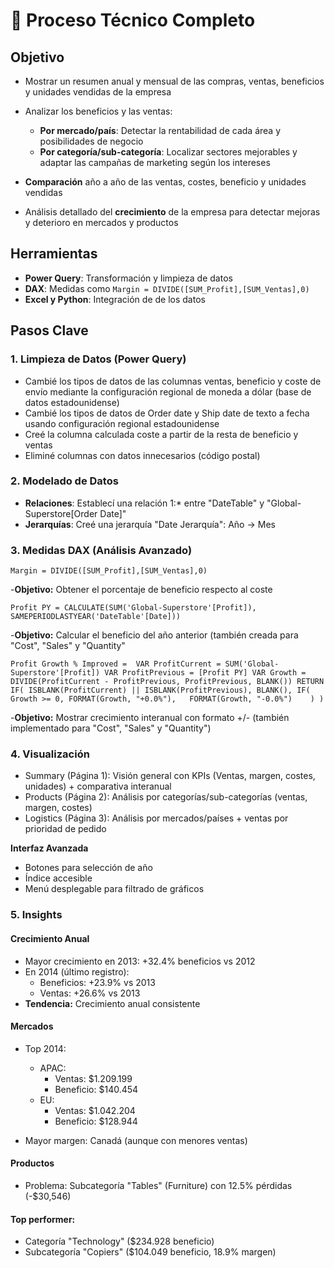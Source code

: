 # 📝 Proceso Técnico Completo

## **Objetivo**

- Mostrar un resumen anual y mensual de las compras, ventas, beneficios y unidades vendidas de la empresa  
- Analizar los beneficios y las ventas:    
    - **Por mercado/país**: Detectar la rentabilidad de cada área y posibilidades de negocio   
    - **Por categoría/sub-categoría**: Localizar sectores mejorables y adaptar las campañas de marketing según los intereses

- **Comparación** año a año de las ventas, costes, beneficio y unidades vendidas      
- Análisis detallado del **crecimiento** de la empresa para detectar mejoras y deterioro en mercados y productos

## **Herramientas**
- **Power Query**: Transformación y limpieza de datos
- **DAX**: Medidas como `Margin = DIVIDE([SUM_Profit],[SUM_Ventas],0)`
- **Excel y Python**: Integración de de los datos

## **Pasos Clave**

### **1. Limpieza de Datos (Power Query)**
- Cambié los tipos de datos de las columnas ventas, beneficio y coste de envío mediante la configuración regional de moneda a dólar (base de datos estadounidense)
- Cambié los tipos de datos de Order date y Ship date de texto a fecha usando configuración regional estadounidense
- Creé la columna calculada coste a partir de la resta de beneficio y ventas
- Eliminé columnas con datos innecesarios (código postal)

### **2. Modelado de Datos**
- **Relaciones**: Establecí una relación 1:* entre "DateTable" y "Global-Superstore[Order Date]"
- **Jerarquías**: Creé una jerarquía "Date Jerarquía": Año -> Mes

### **3. Medidas DAX (Análisis Avanzado)**

`Margin = DIVIDE([SUM_Profit],[SUM_Ventas],0)`

-**Objetivo:** Obtener el porcentaje de beneficio respecto al coste

`Profit PY = CALCULATE(SUM('Global-Superstore'[Profit]), SAMEPERIODLASTYEAR('DateTable'[Date]))`

-**Objetivo:** Calcular el beneficio del año anterior (también creada para "Cost", "Sales" y "Quantity"

`Profit Growth % Improved = 
VAR ProfitCurrent = SUM('Global-Superstore'[Profit])
VAR ProfitPrevious = [Profit PY]
VAR Growth = DIVIDE(ProfitCurrent - ProfitPrevious, ProfitPrevious, BLANK())
RETURN
    IF(
        ISBLANK(ProfitCurrent) || ISBLANK(ProfitPrevious),
        BLANK(),
        IF(
            Growth >= 0,
            FORMAT(Growth, "+0.0%"),  
            FORMAT(Growth, "-0.0%")   
        )
    )`
    
-**Objetivo:** Mostrar crecimiento interanual con formato +/- (también implementado para "Cost", "Sales" y "Quantity")

### **4. Visualización**

- Summary (Página 1): Visión general con KPIs (Ventas, margen, costes, unidades) + comparativa interanual
- Products (Página 2): Análisis por categorías/sub-categorías (ventas, margen, costes)
- Logistics (Página 3): Análisis por mercados/países + ventas por prioridad de pedido

**Interfaz Avanzada**

- Botones para selección de año
- Índice accesible
- Menú desplegable para filtrado de gráficos

### **5. Insights**

#### **Crecimiento Anual**

- Mayor crecimiento en 2013: +32.4% beneficios vs 2012
- En 2014 (último registro):
  - Beneficios: +23.9% vs 2013
  - Ventas: +26.6% vs 2013
- **Tendencia:** Crecimiento anual consistente

#### **Mercados**

- Top 2014:
    - APAC:
        - Ventas: $1.209.199
        - Beneficio: $140.454
    - EU:
        - Ventas: $1.042.204
        - Beneficio: $128.944

- Mayor margen: Canadá (aunque con menores ventas)

#### **Productos**

- Problema: Subcategoría "Tables" (Furniture) con 12.5% pérdidas (-$30,546)

#### **Top performer:**

- Categoría "Technology" ($234.928 beneficio)
- Subcategoría "Copiers" ($104.049 beneficio, 18.9% margen)
